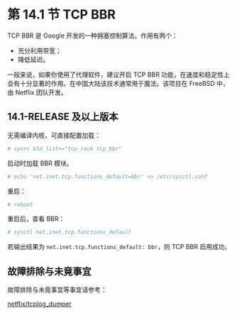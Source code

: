 # 第 14.1 节 TCP BBR

TCP BBR 是 Google 开发的一种拥塞控制算法。作用有两个：

- 充分利用带宽；
- 降低延迟。

一般来说，如果你使用了代理软件，建议开启 TCP BBR 功能，在速度和稳定性上会有十分显著的作用。在中国大陆该技术通常用于魔法。该项目在 FreeBSD 中，由 Netflix 团队开发。

## 14.1-RELEASE 及以上版本

无需编译内核，可直接配置加载：

```sh
# sysrc kld_list+="tcp_rack tcp_bbr"
```

启动时加载 BBR 模块。

```sh
# echo 'net.inet.tcp.functions_default=bbr' >> /etc/sysctl.conf
```

重启：

```sh
# reboot 
```

重启后，查看 BBR：

```sh
# sysctl net.inet.tcp.functions_default
```

若输出结果为 `net.inet.tcp.functions_default: bbr`，则 TCP BBR 启用成功。


## 故障排除与未竟事宜

故障排除与未竟事宜等事宜请参考：

[netflix/tcplog_dumper](https://github.com/netflix/tcplog_dumper)
